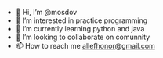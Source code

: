 - 👋 Hi, I’m @mosdov
- 👀 I’m interested in practice programming
- 🌱 I’m currently learning python and java
- 💞️ I’m looking to collaborate on comunnity
- 📫 How to reach me allefhonor@gmail.com 

